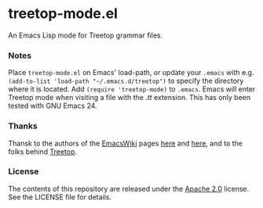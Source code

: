 treetop-mode.el
===============

An Emacs Lisp mode for Treetop grammar files.

### Notes

Place `treetop-mode.el` on Emacs' load-path, or update your `.emacs` with e.g. `(add-to-list 'load-path "~/.emacs.d/treetop")` to specify the directory where it is located. Add `(require 'treetop-mode)` to `.emacs`. Emacs will enter Treetop mode when visiting a file with the _.tt_ extension. This has only been tested with GNU Emacs 24.

### Thanks

Thansk to the authors of the [EmacsWiki](http://www.emacswiki.org) pages [here](http://emacswiki.org/emacs/ModeTutorial) and [here](http://www.emacswiki.org/emacs/DerivedMode), and to the folks behind [Treetop](http://treetop.rubyforge.org).

### License

The contents of this repository are released under the [Apache 2.0](http://www.apache.org/licenses/LICENSE-2.0) license. See the LICENSE file for details.

